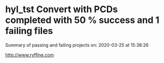 # hyl_tst Convert with PCDs completed with 50 % success and 1 failing files

Summary of passing and failing projects on: 2020-03-25 at 15:38:26

http://www.ryffine.com
